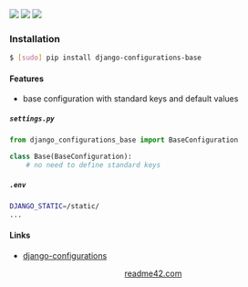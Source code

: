<!--
https://readme42.com
-->


[![](https://img.shields.io/pypi/v/django-configurations-base.svg?maxAge=3600)](https://pypi.org/project/django-configurations-base/)
[![](https://img.shields.io/badge/License-Unlicense-blue.svg?longCache=True)](https://unlicense.org/)
[![](https://github.com/andrewp-as-is/django-configurations-base.py/workflows/tests42/badge.svg)](https://github.com/andrewp-as-is/django-configurations-base.py/actions)

### Installation
```bash
$ [sudo] pip install django-configurations-base
```

#### Features
+   base configuration with standard keys and default values

##### `settings.py`
```python
from django_configurations_base import BaseConfiguration

class Base(BaseConfiguration):
    # no need to define standard keys
```

##### `.env`
```bash
DJANGO_STATIC=/static/
...
```

#### Links
+   [django-configurations](https://github.com/jazzband/django-configurations)

<p align="center">
    <a href="https://readme42.com/">readme42.com</a>
</p>
